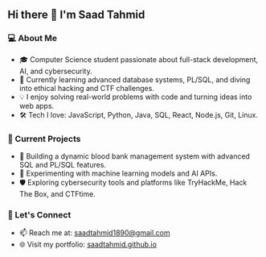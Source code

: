 ## Hi there 👋 I'm Saad Tahmid

### 💻 About Me
- 🎓 Computer Science student passionate about full-stack development, AI, and cybersecurity.
- 🌱 Currently learning advanced database systems, PL/SQL, and diving into ethical hacking and CTF challenges.
- 💡 I enjoy solving real-world problems with code and turning ideas into web apps.
- 🛠️ Tech I love: JavaScript, Python, Java, SQL, React, Node.js, Git, Linux.

### 🔭 Current Projects
- 🚀 Building a dynamic blood bank management system with advanced SQL and PL/SQL features.
- 🧠 Experimenting with machine learning models and AI APIs.
- 🛡️ Exploring cybersecurity tools and platforms like TryHackMe, Hack The Box, and CTFtime.

### 🤝 Let's Connect
- 📫 Reach me at: [saadtahmid1890@gmail.com](mailto:saadtahmid1890@gmail.com) 
- 🌐 Visit my portfolio: [saadtahmid.github.io](https://saadtahmid.github.io/codespace-project/)
